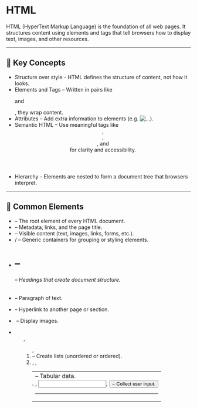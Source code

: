 # HTML

HTML (HyperText Markup Language) is the foundation of all web pages. It structures content using elements and tags that tell browsers how to display text, images, and other resources.

---

## 🔑 Key Concepts
- Structure over style - HTML defines the structure of content, not how it looks.
- Elements and Tags – Written in pairs like <p> and </p>, they wrap content.
- Attributes – Add extra information to elements (e.g. <img src="..." alt="...">).
- Semantic HTML – Use meaningful tags like <header>, <main>, <article>, and <footer> for clarity and accessibility.
- Hierarchy – Elements are nested to form a document tree that browsers interpret.

---

## 🚀 Common Elements

- <html> – The root element of every HTML document.

- <head> – Metadata, links, and the page title.

- <body> – Visible content (text, images, links, forms, etc.).

- <div> / <span> – Generic containers for grouping or styling elements.

- <h1>–<h6> – Headings that create document structure.

- <p> – Paragraph of text.

- <a> – Hyperlink to another page or section.

- <img> – Display images.

- <ul>, <ol>, <li> – Create lists (unordered or ordered).

- <table>, <tr>, <td> – Tabular data.

- <form>, <input>, <button> – Collect user input.

---